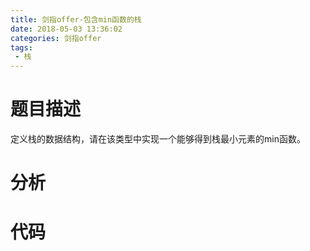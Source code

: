 ```yaml
---
title: 剑指offer-包含min函数的栈
date: 2018-05-03 13:36:02
categories: 剑指offer
tags: 
 - 栈
---
```


# 题目描述
定义栈的数据结构，请在该类型中实现一个能够得到栈最小元素的min函数。


<!--more-->

# 分析

# 代码
